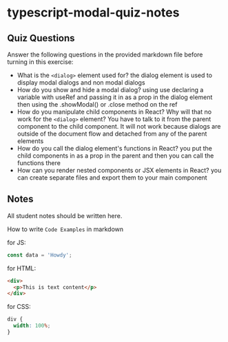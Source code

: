 # typescript-modal-quiz-notes

## Quiz Questions

Answer the following questions in the provided markdown file before turning in this exercise:

- What is the `<dialog>` element used for?
  the dialog element is used to display modal dialogs and non modal dialogs
- How do you show and hide a modal dialog?
  using use declaring a variable with useRef and passing it in as a prop in the dialog element then using the .showModal() or .close method on the ref
- How do you manipulate child components in React? Why will that no work for the `<dialog>` element?
  You have to talk to it from the parent component to the child component. It will not work because dialogs are outside of the document flow and detached from any of the parent elements
- How do you call the dialog element's functions in React?
  you put the child components in as a prop in the parent and then you can call the functions there
- How can you render nested components or JSX elements in React?
  you can create separate files and export them to your main component

## Notes

All student notes should be written here.

How to write `Code Examples` in markdown

for JS:

```javascript
const data = 'Howdy';
```

for HTML:

```html
<div>
  <p>This is text content</p>
</div>
```

for CSS:

```css
div {
  width: 100%;
}
```
